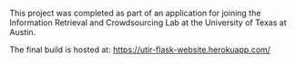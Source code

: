 This project was completed as part of an application for joining the Information Retrieval and Crowdsourcing Lab at the University of Texas at Austin.

The final build is hosted at: https://utir-flask-website.herokuapp.com/
